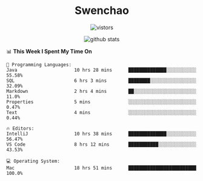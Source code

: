 <h1 align="center">Swenchao</h3>

<p align="center">
  <img src="https://visitor-badge.glitch.me/badge?page_id=Swenchao" alt="vistors" />
</p>

<p align="center">
  <img src="https://github-readme-stats.vercel.app/api?username=Swenchao&count_private=true&show_icons=true&theme=vue-dark&hide_title=true" alt="github stats" />
</p>

<!--START_SECTION:waka-->
📊 **This Week I Spent My Time On** 

```text
💬 Programming Languages: 
Java                     10 hrs 28 mins      ██████████████░░░░░░░░░░░   55.58% 
SQL                      6 hrs 3 mins        ████████░░░░░░░░░░░░░░░░░   32.09% 
Markdown                 2 hrs 4 mins        ██░░░░░░░░░░░░░░░░░░░░░░░   11.0% 
Properties               5 mins              ░░░░░░░░░░░░░░░░░░░░░░░░░   0.47% 
Text                     4 mins              ░░░░░░░░░░░░░░░░░░░░░░░░░   0.44%

🔥 Editors: 
IntelliJ                 10 hrs 38 mins      ██████████████░░░░░░░░░░░   56.47% 
VS Code                  8 hrs 12 mins       ███████████░░░░░░░░░░░░░░   43.53%

💻 Operating System: 
Mac                      18 hrs 51 mins      █████████████████████████   100.0%

```


<!--END_SECTION:waka-->
